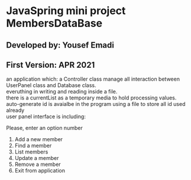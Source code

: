 # JavaSpring mini project MembersDataBase
## Developed by: Yousef Emadi
## First Version: APR 2021

an application which: a Controller class manage all interaction between UserPanel class and Database class. <br/>
everuthing in writing and reading inside a file. <br/>
there is a currentList as a temporary media to hold processing values. <br/>
auto-generate id is avaialbe in the program using a file to store all id used already <br/>
user panel interface is including: <br/>

   Please, enter an option number

   1. Add a new member
   2. Find a member
   3. List members
   4. Update a member
   5. Remove a member
   0. Exit from application
